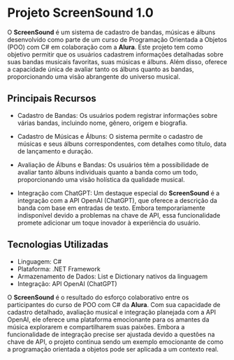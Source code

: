 # Projeto ScreenSound 1.0

O **ScreenSound** é um sistema de cadastro de bandas, músicas e álbuns desenvolvido como parte de um curso de Programação Orientada a Objetos (POO) com C# em colaboração com a **Alura**. Este projeto tem como objetivo permitir que os usuários cadastrem informações detalhadas sobre suas bandas musicais favoritas, suas músicas e álbuns. Além disso, oferece a capacidade única de avaliar tanto os álbuns quanto as bandas, proporcionando uma visão abrangente do universo musical.

## Principais Recursos

- Cadastro de Bandas: Os usuários podem registrar informações sobre várias bandas, incluindo nome, gênero, origem e biografia.

- Cadastro de Músicas e Álbuns: O sistema permite o cadastro de músicas e seus álbuns correspondentes, com detalhes como título, data de lançamento e duração.

- Avaliação de Álbuns e Bandas: Os usuários têm a possibilidade de avaliar tanto álbuns individuais quanto a banda como um todo, proporcionando uma visão holística da qualidade musical.

- Integração com ChatGPT: Um destaque especial do **ScreenSound** é a integração com a API OpenAI (ChatGPT), que oferece a descrição da banda com base em entradas de texto. Embora temporariamente indisponível devido a problemas na chave de API, essa funcionalidade promete adicionar um toque inovador à experiência do usuário.

## Tecnologias Utilizadas

- Linguagem: C#
- Plataforma: .NET Framework
- Armazenamento de Dados: List e Dictionary nativos da linguagem
- Integração: API OpenAI (ChatGPT)

O **ScreenSound** é o resultado do esforço colaborativo entre os participantes do curso de POO com C# da **Alura**. Com sua capacidade de cadastro detalhado, avaliação musical e integração planejada com a API OpenAI, ele oferece uma plataforma emocionante para os amantes da música explorarem e compartilharem suas paixões. Embora a funcionalidade de integração precise ser ajustada devido a questões na chave de API, o projeto continua sendo um exemplo emocionante de como a programação orientada a objetos pode ser aplicada a um contexto real.
